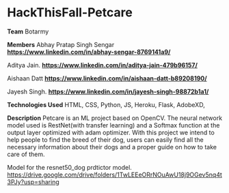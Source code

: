 # HackThisFall-Petcare

**Team**
Botarmy

**Members**
Abhay Pratap Singh Sengar   **https://www.linkedin.com/in/abhay-sengar-8769141a9/**

Aditya Jain.     **https://www.linkedin.com/in/aditya-jain-479b96157/**

Aishaan Datt    **https://www.linkedin.com/in/aishaan-datt-b89208190/**

Jayesh Singh.   **https://www.linkedin.com/in/jayesh-singh-98872b1a1/**

**Technologies Used**
HTML, CSS, Python, JS, Heroku, Flask, AdobeXD,

**Description**
Petcare is an ML project based on OpenCV. The neural network model used is RestNet(with transfer learning) and a Softmax function at the output layer optimized with adam optimizer. 
With this project we intend to help people to find the breed of their dog, users can easily find all the necessary information about their dogs and a proper guide on how to take care of them.

Model for the resnet50_dog prdtictor model.
https://drive.google.com/drive/folders/1TwLEEeORrNOuAwU18j9OGev5nq4t3PJy?usp=sharing


